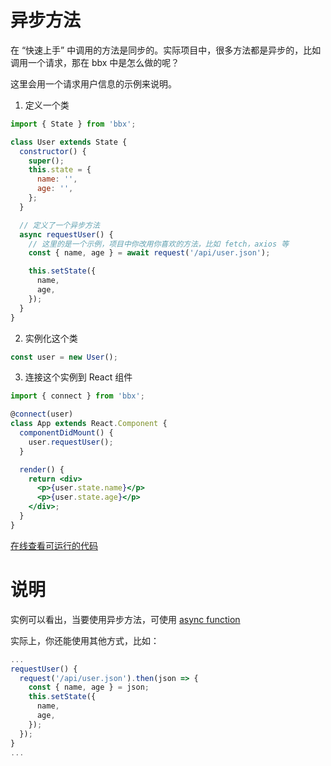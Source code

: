 # 异步方法

在 “快速上手” 中调用的方法是同步的。实际项目中，很多方法都是异步的，比如调用一个请求，那在 bbx 中是怎么做的呢？

这里会用一个请求用户信息的示例来说明。

1. 定义一个类
```jsx
import { State } from 'bbx';

class User extends State {
  constructor() {
    super();
    this.state = {
      name: '',
      age: '',
    };
  }

  // 定义了一个异步方法
  async requestUser() {
    // 这里的是一个示例，项目中你改用你喜欢的方法，比如 fetch，axios 等
    const { name, age } = await request('/api/user.json');

    this.setState({
      name,
      age,
    });
  }
}
```

2. 实例化这个类

```jsx
const user = new User();
```

3. 连接这个实例到 React 组件

```jsx
import { connect } from 'bbx';

@connect(user)
class App extends React.Component {
  componentDidMount() {
    user.requestUser();
  }

  render() {
    return <div>
      <p>{user.state.name}</p>
      <p>{user.state.age}</p>
    </div>;
  }
}
```

[在线查看可运行的代码](https://stackblitz.com/edit/bbx-example-async)

# 说明

实例可以看出，当要使用异步方法，可使用 [async function](https://developer.mozilla.org/zh-CN/docs/Web/JavaScript/Reference/Statements/async_function)

实际上，你还能使用其他方式，比如：

```jsx
...
requestUser() {
  request('/api/user.json').then(json => {
    const { name, age } = json;
    this.setState({
      name,
      age,
    });
  });
}
...
```